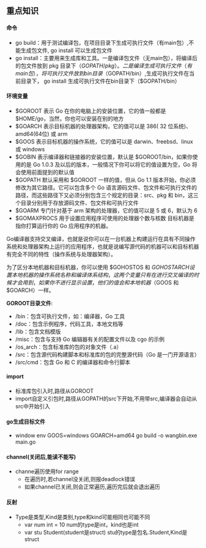 ## 重点知识
#### 命令
- go build：用于测试编译包，在项目目录下生成可执行文件（有main包）,不能生成包文件, go install 可以生成包文件
- go install：主要用来生成库和工具。一是编译包文件（无main包），将编译后的包文件放到 pkg 目录下（$GOPATH/pkg）。二是编译生成可执行文件（有main包），将可执行文件放到 bin 目录（$GOPATH/bin）,生成可执行文件在当前目录下， go install 生成可执行文件在bin目录下（$GOPATH/bin）

#### 环境变量
- $GOROOT 表示 Go 在你的电脑上的安装位置，它的值一般都是 $HOME/go，当然，你也可以安装在别的地方
- $GOARCH 表示目标机器的处理器架构，它的值可以是 386( 32 位系统)、amd64(64位) 或 arm
- $GOOS 表示目标机器的操作系统，它的值可以是 darwin、freebsd、linux 或 windows
- $GOBIN 表示编译器和链接器的安装位置，默认是 $GOROOT/bin，如果你使用的是 Go 1.0.3 及以后的版本，一般情况下你可以将它的值设置为空，Go 将会使用前面提到的默认值
- $GOPATH 默认采用和 $GOROOT 一样的值，但从 Go 1.1 版本开始，你必须修改为其它路径。它可以包含多个 Go 语言源码文件、包文件和可执行文件的路径，而这些路径下又必须分别包含三个规定的目录：src、pkg 和 bin，这三个目录分别用于存放源码文件、包文件和可执行文件
- $GOARM 专门针对基于 arm 架构的处理器，它的值可以是 5 或 6，默认为 6
- $GOMAXPROCS 用于设置应用程序可使用的处理器个数与核数
目标机器是指你打算运行你的 Go 应用程序的机器。

Go编译器支持交叉编译，也就是说你可以在一台机器上构建运行在具有不同操作系统和处理器架构上运行的应用程序，也就是说编写源代码的机器可以和目标机器有完全不同的特性（操作系统与处理器架构）。

为了区分本地机器和目标机器，你可以使用 $GOHOSTOS 和 $GOHOSTARCH 设置本地机器的操作系统名称和编译体系结构，这两个变量只有在进行交叉编译的时候才会用到，如果你不进行显示设置，他们的值会和本地机器（$GOOS 和 $GOARCH）一样。

**GOROOT目录文件**: 
- /bin：包含可执行文件，如：编译器，Go 工具
- /doc：包含示例程序，代码工具，本地文档等
- /lib：包含文档模版
- /misc：包含与支持 Go 编辑器有关的配置文件以及 cgo 的示例
- /os_arch：包含标准库的包的对象文件（.a）
- /src：包含源代码构建脚本和标准库的包的完整源代码（Go 是一门开源语言）
- /src/cmd：包含 Go 和 C 的编译器和命令行脚本

#### import
- 标准库包引入时,路径从GOROOT
- import自定义引包时,路径从GOPATH的src下开始,不用带src,编译器会自动从src中开始引入
#### go生成目标文件
- window env GOOS=windows GOARCH=amd64 go build -o wangbin.exe main.go

#### channel(关闭后,能读不能写)
- channe遍历使用for range
    + 在遍历时,若channel没关闭,则报deadlock错误
    + 如果channel已关闭,则会正常遍历,遍历完后就会退出遍历

#### 反射
- Type是类型,Kind是类别,type和kind可能相同也可能不同
    + var num int = 10 num的type是int，kind也是int
    + var stu Student(student是struct) stu的type是包名.Student,Kind是 struct
